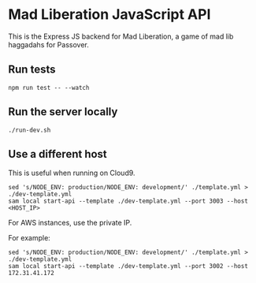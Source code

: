 Mad Liberation JavaScript API
================================

This is the Express JS backend for Mad Liberation, a game of mad lib haggadahs for Passover.

Run tests
----------
`npm run test -- --watch`


Run the server locally
-----------------------
`./run-dev.sh`

Use a different host
--------------------
This is useful when running on Cloud9.

    sed 's/NODE_ENV: production/NODE_ENV: development/' ./template.yml > ./dev-template.yml
    sam local start-api --template ./dev-template.yml --port 3003 --host <HOST_IP>
    
For AWS instances, use the private IP.

For example:

    sed 's/NODE_ENV: production/NODE_ENV: development/' ./template.yml > ./dev-template.yml
    sam local start-api --template ./dev-template.yml --port 3002 --host 172.31.41.172

